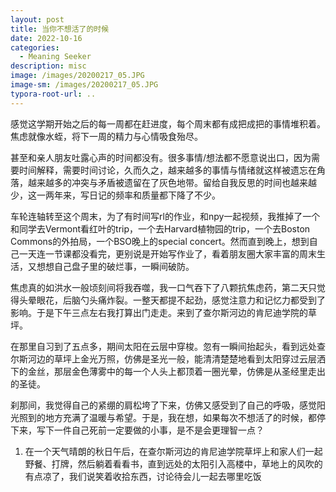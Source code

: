 ```yaml
---
layout: post
title: 当你不想活了的时候
date: 2022-10-16
categories:
  - Meaning Seeker
description: misc
image: /images/20200217_05.JPG
image-sm: /images/20200217_05.JPG
typora-root-url: ..
---
```


感觉这学期开始之后的每一周都在赶进度，每个周末都有成把成把的事情堆积着。焦虑就像水蛭，将下一周的精力与心情吸食殆尽。

甚至和亲人朋友吐露心声的时间都没有。很多事情/想法都不愿意说出口，因为需要时间解释，需要时间讨论，久而久之，越来越多的事情与情绪就这样被遗忘在角落，越来越多的冲突与矛盾被遗留在了灰色地带。留给自我反思的时间也越来越少，这一两年来，写日记的频率和质量都下降了不少。

车轮连轴转至这个周末，为了有时间写rl的作业，和npy一起视频，我推掉了一个和同学去Vermont看红叶的trip，一个去Harvard植物园的trip，一个去Boston Commons的外拍局，一个BSO晚上的special concert。然而直到晚上，想到自己一天连一节课都没看完，更别说是开始写作业了，看着朋友圈大家丰富的周末生活，又想想自己盘子里的破烂事，一瞬间破防。

焦虑真的如洪水一般顷刻间将我吞噬，我一口气吞下了八颗抗焦虑药，第二天只觉得头晕眼花，后脑勺头痛炸裂。一整天都提不起劲，感觉注意力和记忆力都受到了影响。于是下午三点左右我打算出门走走。来到了查尔斯河边的肯尼迪学院的草坪。

在那里自习到了五点多，期间太阳在云层中穿梭。忽有一瞬间抬起头，看到远处查尔斯河边的草坪上金光万照，仿佛是圣光一般，能清清楚楚地看到太阳穿过云层洒下的金丝，那层金色薄雾中的每一个人头上都顶着一圈光晕，仿佛是从圣经里走出的圣徒。

刹那间，我觉得自己的紧绷的肩松垮了下来，仿佛又感受到了自己的呼吸，感觉阳光照到的地方充满了温暖与希望。于是，我在想，如果每次不想活了的时候，都停下来，写下一件自己死前一定要做的小事，是不是会更理智一点？

1. 在一个天气晴朗的秋日午后，在查尔斯河边的肯尼迪学院草坪上和家人们一起野餐、打牌，然后躺着看看书，直到远处的太阳引入高楼中，草地上的风吹的有点凉了，我们说笑着收拾东西，讨论待会儿一起去哪里吃饭